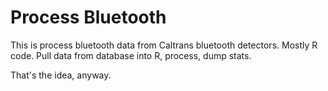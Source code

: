 # Process Bluetooth

This is process bluetooth data from Caltrans bluetooth detectors.
Mostly R code.  Pull data from database into R, process, dump stats.

That's the idea, anyway.
